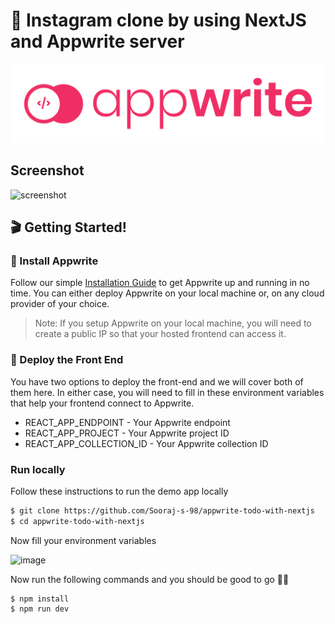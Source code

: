 # 🔖 Instagram clone by using NextJS and Appwrite server

![logo]( public/image/built-with-appwrite.svg "Logo")

## Screenshot
![screenshot](https://user-images.githubusercontent.com/87564100/136693945-1178a6ff-12f0-49dc-bdf3-9aad76305f62.jpg)


## 🎬 Getting Started!

### 🤘 Install Appwrite 
Follow our simple [Installation Guide](https://appwrite.io/docs/installation) to get Appwrite up and running in no time. You can either deploy Appwrite on your local machine or, on any cloud provider of your choice. 

> Note: If you setup Appwrite on your local machine, you will need to create a public IP so that your hosted frontend can access it.






### 🚀 Deploy the Front End
You have two options to deploy the front-end and we will cover both of them here. In either case, you will need to fill in these environment variables that help your frontend connect to Appwrite.

* REACT_APP_ENDPOINT - Your Appwrite endpoint
* REACT_APP_PROJECT - Your Appwrite project ID
* REACT_APP_COLLECTION_ID - Your Appwrite collection ID 


### **Run locally**

Follow these instructions to run the demo app locally

```sh
$ git clone https://github.com/Sooraj-s-98/appwrite-todo-with-nextjs
$ cd appwrite-todo-with-nextjs
```


Now fill your environment variables

![image](https://user-images.githubusercontent.com/52352285/135744323-a4b1a948-4011-4a39-abcd-63b58853555e.png)


Now run the following commands and you should be good to go 💪🏼

```
$ npm install
$ npm run dev
```
